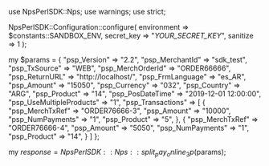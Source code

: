 use NpsPerlSDK::Nps;
use warnings;
use strict;

NpsPerlSDK::Configuration::configure( 
    environment => $constants::SANDBOX_ENV,
    secret_key => "_YOUR_SECRET_KEY_",
    sanitize => 1 
    );

my $params = {
    "psp_Version" => "2.2",
    "psp_MerchantId" => "sdk_test",
    "psp_TxSource" => "WEB",
    "psp_MerchOrderId" => "ORDER66666",
    "psp_ReturnURL" => "http://localhost/",
    "psp_FrmLanguage" => "es_AR",
    "psp_Amount" => "15050",
    "psp_Currency" => "032",
    "psp_Country" => "ARG",
    "psp_Product" => "14",
    "psp_PosDateTime" => "2019-12-01 12:00:00",
    "psp_UseMultipleProducts" => "1",
    "psp_Transactions" => [
        {
            "psp_MerchTxRef" => "ORDER76666-3",
            "psp_Amount" => "10000",
            "psp_NumPayments" => "1",
            "psp_Product" => "5",
        },
        {
            "psp_MerchTxRef" => "ORDER76666-4",
            "psp_Amount" => "5050",
            "psp_NumPayments" => "1",
            "psp_Product" => "14",
        }
    ]
};

my $response = NpsPerlSDK::Nps::split_pay_online_3p($params);